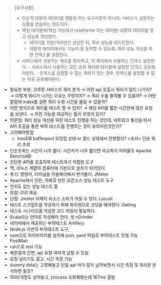 > [요구사항]
> - 단순히 대량의 데이터를 핸들링 하는 요구사항이 아니라, 서비스가 성장하는 상황을 연습하는 의도이다.
> - 핵심 테이블에(핵심 기능에서 read/write 되는 테이블) 대량의 데이터를 쌓고 성능을 개선한다.
>     - 데이터를 10만/100만건 생성한 뒤, 쿼리 성능을 테스트한다.
>     - 대량의 데이터에서도 기능이 잘 동작할 수 있도록, 쿼리 성능 개선을 위한 인덱스를 설정한다.
> - 서비스에서 사용하는 쿼리를 정리하고, 각 쿼리에서 사용하는 인덱스 설정한다.
    - 서비스에서 사용하는 모든 조회 쿼리와 테이블에 설정한 인덱스 공유해야한다.
    - 인덱스를 설정할 수 없는 쿼리가 있는 경우, 인덱스를 설정할 수 없는 이유 공유해야한다.

- 필요한 부분: 크루루 서비스의 쿼리 분석 → 어떤 api 호출시 쿼리가 많이 나가지? → 이렇게 쿼리가 나가는 이유는 무엇이지? → 쿼리 수를 줄여볼 수 있을까? → 어떤 칼럼에 index를 걸면 쿼리 수행 시간을 줄일 수 있을까? 
- 어떤 방식으로 쿼리를 테스트 할 수 있지? → 해당 API를 짧은 시간안에 많은 요청을 보낸다. → 이런 기능을 제공하는 툴이 무엇이 있지? 
- 의문점: 쿼리 성능 개선을 위한 테스트 진행을 하는 것인데, 네트워크 통신을 타서 API 호출을 통한 부하 테스트를 진행하는 것이 유의미한것인가?
- 고려해야할점
	- InnoDB bufferpool 워밍업 상태 or 콜드 상태에서 진행할지?
<조사>
단순 쿼리 조회 
- 단순조회는 시간이 너무 짧다. 시간차가 너무 짧으면 비교하기 어려울듯
Apache Bench(AB)
- 간단한 API를 호출하여 테스트하기 적합한 도구
- 맥, 리눅스 계열의 컴퓨터에 기본으로 설치가 되어있다. 
- 후기: 명령어, 터미널을 이용해야해서 번거롭다. 
JMeter
- Apache에서 만든, 자바로 만든 오픈소스 성능 테스트 도구
- 인지도 있는 성능 테스트 툴
- 장점: GUI 제공
- 단점: Jmeter 자체의 리소스 소비가 커질 수 있다. 
Locust
- 테스트 스크립트를 작성하기 위해 파이썬으로 코딩을 해야한다.
Gatling
- 테스트 시나리오를 작성한 코드 파일이 필요하다. 
- Scala라는 언어로 작성해야 한다. 갯
nGrinder
- 네이버에서 제공하는 부하테스트
Artillery
- Node.js 기반의 부하테스트 도구,
- npm으로 라이브러리를 설치해 json, yaml 파일로 부하테스트 진행 가능
PostMan
- run으로 test 가능
- 해본결과 간편, api 요청 여러개 날릴 수 있음
- 요청 날리기도 쉽고, 시간 측정 가능
- dummy data는 고정해놓고 단일 api 마다 많이 날려보면서 시간 측정 및 쿼리문 분석하면 될듯?
- 1000개정도 넣어놓고, process 조회해봤는데 167ms 걸림